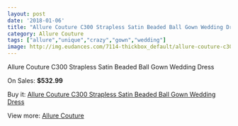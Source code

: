 ```yaml
---
layout: post
date: '2018-01-06'
title: "Allure Couture C300 Strapless Satin Beaded Ball Gown Wedding Dress"
category: Allure Couture
tags: ["allure","unique","crazy","gown","wedding"]
image: http://img.eudances.com/7114-thickbox_default/allure-couture-c300-strapless-satin-beaded-ball-gown-wedding-dress.jpg
---
```

Allure Couture C300 Strapless Satin Beaded Ball Gown Wedding Dress

On Sales: **$532.99**
<a href="https://www.eudances.com/en/allure-couture/2580-allure-couture-c300-strapless-satin-beaded-ball-gown-wedding-dress.html"><amp-img layout="responsive" width="600" height="600" src="//img.eudances.com/7114-thickbox_default/allure-couture-c300-strapless-satin-beaded-ball-gown-wedding-dress.jpg" alt="Allure Couture C300 Strapless Satin Beaded Ball Gown Wedding Dress 0" /></a>
<a href="https://www.eudances.com/en/allure-couture/2580-allure-couture-c300-strapless-satin-beaded-ball-gown-wedding-dress.html"><amp-img layout="responsive" width="600" height="600" src="//img.eudances.com/7119-thickbox_default/allure-couture-c300-strapless-satin-beaded-ball-gown-wedding-dress.jpg" alt="Allure Couture C300 Strapless Satin Beaded Ball Gown Wedding Dress 1" /></a>
<a href="https://www.eudances.com/en/allure-couture/2580-allure-couture-c300-strapless-satin-beaded-ball-gown-wedding-dress.html"><amp-img layout="responsive" width="600" height="600" src="//img.eudances.com/7118-thickbox_default/allure-couture-c300-strapless-satin-beaded-ball-gown-wedding-dress.jpg" alt="Allure Couture C300 Strapless Satin Beaded Ball Gown Wedding Dress 2" /></a>
<a href="https://www.eudances.com/en/allure-couture/2580-allure-couture-c300-strapless-satin-beaded-ball-gown-wedding-dress.html"><amp-img layout="responsive" width="600" height="600" src="//img.eudances.com/7117-thickbox_default/allure-couture-c300-strapless-satin-beaded-ball-gown-wedding-dress.jpg" alt="Allure Couture C300 Strapless Satin Beaded Ball Gown Wedding Dress 3" /></a>
<a href="https://www.eudances.com/en/allure-couture/2580-allure-couture-c300-strapless-satin-beaded-ball-gown-wedding-dress.html"><amp-img layout="responsive" width="600" height="600" src="//img.eudances.com/7116-thickbox_default/allure-couture-c300-strapless-satin-beaded-ball-gown-wedding-dress.jpg" alt="Allure Couture C300 Strapless Satin Beaded Ball Gown Wedding Dress 4" /></a>
<a href="https://www.eudances.com/en/allure-couture/2580-allure-couture-c300-strapless-satin-beaded-ball-gown-wedding-dress.html"><amp-img layout="responsive" width="600" height="600" src="//img.eudances.com/7115-thickbox_default/allure-couture-c300-strapless-satin-beaded-ball-gown-wedding-dress.jpg" alt="Allure Couture C300 Strapless Satin Beaded Ball Gown Wedding Dress 5" /></a>

Buy it: [Allure Couture C300 Strapless Satin Beaded Ball Gown Wedding Dress](https://www.eudances.com/en/allure-couture/2580-allure-couture-c300-strapless-satin-beaded-ball-gown-wedding-dress.html "Allure Couture C300 Strapless Satin Beaded Ball Gown Wedding Dress")

View more: [Allure Couture](https://www.eudances.com/en/37-allure-couture "Allure Couture")